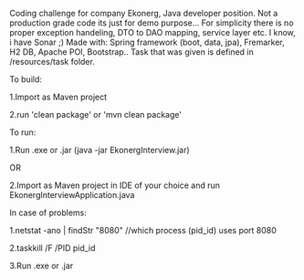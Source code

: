 Coding challenge for company Ekonerg, Java developer position.
Not a production grade code its just for demo purpose... For simplicity there is no proper exception handeling, DTO to DAO mapping, service layer etc. I know, i have Sonar ;)
Made with: Spring framework (boot, data, jpa), Fremarker, H2 DB, Apache POI, Bootstrap..
Task that was given is defined in /resources/task folder.

To build:

1.Import as Maven project

2.run 'clean package' or 'mvn clean package'


To run:

1.Run .exe or .jar (java -jar EkonergInterview.jar)

OR

2.Import as Maven project in IDE of your choice and run EkonergInterviewApplication.java  


In case of problems:

1.netstat -ano | findStr "8080" //which process (pid_id) uses port 8080

2.taskkill /F /PID pid_id

3.Run .exe or .jar
